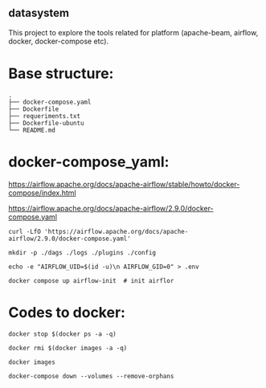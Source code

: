 ## datasystem
This project to explore the tools related for platform (apache-beam, airflow, docker, docker-compose etc).

# Base structure:
```
.
├── docker-compose.yaml
├── Dockerfile
├── requeriments.txt
├── Dockerfile-ubuntu
└── README.md
```

# docker-compose_yaml:

https://airflow.apache.org/docs/apache-airflow/stable/howto/docker-compose/index.html

https://airflow.apache.org/docs/apache-airflow/2.9.0/docker-compose.yaml

```
curl -LfO 'https://airflow.apache.org/docs/apache-airflow/2.9.0/docker-compose.yaml'

mkdir -p ./dags ./logs ./plugins ./config

echo -e "AIRFLOW_UID=$(id -u)\n AIRFLOW_GID=0" > .env

docker compose up airflow-init  # init airflor  
``` 
# Codes to docker:
```
docker stop $(docker ps -a -q)

docker rmi $(docker images -a -q)

docker images 

docker-compose down --volumes --remove-orphans

``` 